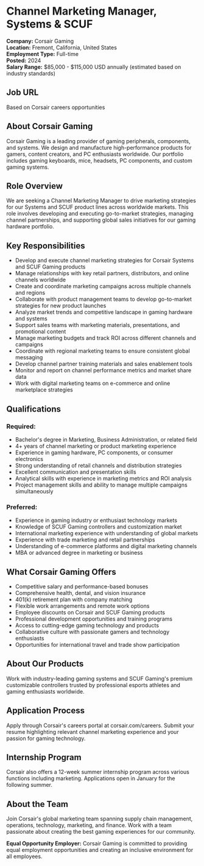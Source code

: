 # Channel Marketing Manager, Systems & SCUF
**Company:** Corsair Gaming  
**Location:** Fremont, California, United States  
**Employment Type:** Full-time  
**Posted:** 2024  
**Salary Range:** $85,000 - $115,000 USD annually (estimated based on industry standards)

## Job URL
Based on Corsair careers opportunities

## About Corsair Gaming
Corsair Gaming is a leading provider of gaming peripherals, components, and systems. We design and manufacture high-performance products for gamers, content creators, and PC enthusiasts worldwide. Our portfolio includes gaming keyboards, mice, headsets, PC components, and custom gaming systems.

## Role Overview
We are seeking a Channel Marketing Manager to drive marketing strategies for our Systems and SCUF product lines across worldwide markets. This role involves developing and executing go-to-market strategies, managing channel partnerships, and supporting global sales initiatives for our gaming hardware portfolio.

## Key Responsibilities
- Develop and execute channel marketing strategies for Corsair Systems and SCUF Gaming products
- Manage relationships with key retail partners, distributors, and online channels worldwide
- Create and coordinate marketing campaigns across multiple channels and regions
- Collaborate with product management teams to develop go-to-market strategies for new product launches
- Analyze market trends and competitive landscape in gaming hardware and systems
- Support sales teams with marketing materials, presentations, and promotional content
- Manage marketing budgets and track ROI across different channels and campaigns
- Coordinate with regional marketing teams to ensure consistent global messaging
- Develop channel partner training materials and sales enablement tools
- Monitor and report on channel performance metrics and market share data
- Work with digital marketing teams on e-commerce and online marketplace strategies

## Qualifications
### Required:
- Bachelor's degree in Marketing, Business Administration, or related field
- 4+ years of channel marketing or product marketing experience
- Experience in gaming hardware, PC components, or consumer electronics
- Strong understanding of retail channels and distribution strategies
- Excellent communication and presentation skills
- Analytical skills with experience in marketing metrics and ROI analysis
- Project management skills and ability to manage multiple campaigns simultaneously

### Preferred:
- Experience in gaming industry or enthusiast technology markets
- Knowledge of SCUF Gaming controllers and customization market
- International marketing experience with understanding of global markets
- Experience with trade marketing and retail partnerships
- Understanding of e-commerce platforms and digital marketing channels
- MBA or advanced degree in marketing or business

## What Corsair Gaming Offers
- Competitive salary and performance-based bonuses
- Comprehensive health, dental, and vision insurance
- 401(k) retirement plan with company matching
- Flexible work arrangements and remote work options
- Employee discounts on Corsair and SCUF Gaming products
- Professional development opportunities and training programs
- Access to cutting-edge gaming technology and products
- Collaborative culture with passionate gamers and technology enthusiasts
- Opportunities for international travel and trade show participation

## About Our Products
Work with industry-leading gaming systems and SCUF Gaming's premium customizable controllers trusted by professional esports athletes and gaming enthusiasts worldwide.

## Application Process
Apply through Corsair's careers portal at corsair.com/careers. Submit your resume highlighting relevant channel marketing experience and your passion for gaming technology.

## Internship Program
Corsair also offers a 12-week summer internship program across various functions including marketing. Applications open in January for the following summer.

## About the Team
Join Corsair's global marketing team spanning supply chain management, operations, technology, marketing, and finance. Work with a team passionate about creating the best gaming experiences for our community.

**Equal Opportunity Employer:** Corsair Gaming is committed to providing equal employment opportunities and creating an inclusive environment for all employees.